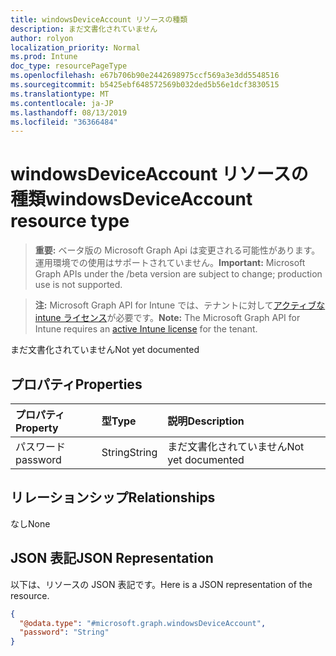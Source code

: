 ```yaml
---
title: windowsDeviceAccount リソースの種類
description: まだ文書化されていません
author: rolyon
localization_priority: Normal
ms.prod: Intune
doc_type: resourcePageType
ms.openlocfilehash: e67b706b90e2442698975ccf569a3e3dd5548516
ms.sourcegitcommit: b5425ebf648572569b032ded5b56e1dcf3830515
ms.translationtype: MT
ms.contentlocale: ja-JP
ms.lasthandoff: 08/13/2019
ms.locfileid: "36366484"
---
```

# <a name="windowsdeviceaccount-resource-type"></a><span data-ttu-id="81c02-103">windowsDeviceAccount リソースの種類</span><span class="sxs-lookup"><span data-stu-id="81c02-103">windowsDeviceAccount resource type</span></span>

> <span data-ttu-id="81c02-104">**重要:** ベータ版の Microsoft Graph Api は変更される可能性があります。運用環境での使用はサポートされていません。</span><span class="sxs-lookup"><span data-stu-id="81c02-104">**Important:** Microsoft Graph APIs under the /beta version are subject to change; production use is not supported.</span></span>

> <span data-ttu-id="81c02-105">**注:** Microsoft Graph API for Intune では、テナントに対して[アクティブな intune ライセンス](https://go.microsoft.com/fwlink/?linkid=839381)が必要です。</span><span class="sxs-lookup"><span data-stu-id="81c02-105">**Note:** The Microsoft Graph API for Intune requires an [active Intune license](https://go.microsoft.com/fwlink/?linkid=839381) for the tenant.</span></span>

<span data-ttu-id="81c02-106">まだ文書化されていません</span><span class="sxs-lookup"><span data-stu-id="81c02-106">Not yet documented</span></span>

## <a name="properties"></a><span data-ttu-id="81c02-107">プロパティ</span><span class="sxs-lookup"><span data-stu-id="81c02-107">Properties</span></span>
|<span data-ttu-id="81c02-108">プロパティ</span><span class="sxs-lookup"><span data-stu-id="81c02-108">Property</span></span>|<span data-ttu-id="81c02-109">型</span><span class="sxs-lookup"><span data-stu-id="81c02-109">Type</span></span>|<span data-ttu-id="81c02-110">説明</span><span class="sxs-lookup"><span data-stu-id="81c02-110">Description</span></span>|
|:---|:---|:---|
|<span data-ttu-id="81c02-111">パスワード</span><span class="sxs-lookup"><span data-stu-id="81c02-111">password</span></span>|<span data-ttu-id="81c02-112">String</span><span class="sxs-lookup"><span data-stu-id="81c02-112">String</span></span>|<span data-ttu-id="81c02-113">まだ文書化されていません</span><span class="sxs-lookup"><span data-stu-id="81c02-113">Not yet documented</span></span>|

## <a name="relationships"></a><span data-ttu-id="81c02-114">リレーションシップ</span><span class="sxs-lookup"><span data-stu-id="81c02-114">Relationships</span></span>
<span data-ttu-id="81c02-115">なし</span><span class="sxs-lookup"><span data-stu-id="81c02-115">None</span></span>

## <a name="json-representation"></a><span data-ttu-id="81c02-116">JSON 表記</span><span class="sxs-lookup"><span data-stu-id="81c02-116">JSON Representation</span></span>
<span data-ttu-id="81c02-117">以下は、リソースの JSON 表記です。</span><span class="sxs-lookup"><span data-stu-id="81c02-117">Here is a JSON representation of the resource.</span></span>
<!-- {
  "blockType": "resource",
  "@odata.type": "microsoft.graph.windowsDeviceAccount"
}
-->
``` json
{
  "@odata.type": "#microsoft.graph.windowsDeviceAccount",
  "password": "String"
}
```



